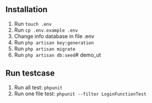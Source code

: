 

## Installation
1. Run `touch .env`
2. Run `cp .env.example .env`
3. Change info database in file .env
4. Run `php artisan key:generation`
5. Run `php artisan migrate`
6. Run `php artisan db:seed`# demo_ut


## Run testcase
1. Run all test: `phpunit`
2. Run one file test: `phpunit --filter LoginFunctionTest`